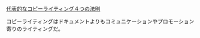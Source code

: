 [代表的なコピーライティング４つの法則](https://twitter.com/kataokadesign/status/1516562954422222850)

コピーライティングはドキュメントよりもコミュニケーションやプロモーション寄りのライティングだ。
